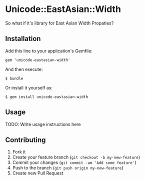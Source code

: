 # Unicode::EastAsian::Width

So what if it's library for East Asian Width Propaties?

## Installation

Add this line to your application's Gemfile:

    gem 'unicode-eastasian-width'

And then execute:

    $ bundle

Or install it yourself as:

    $ gem install unicode-eastasian-width

## Usage

TODO: Write usage instructions here

## Contributing

1. Fork it
2. Create your feature branch (`git checkout -b my-new-feature`)
3. Commit your changes (`git commit -am 'Add some feature'`)
4. Push to the branch (`git push origin my-new-feature`)
5. Create new Pull Request
